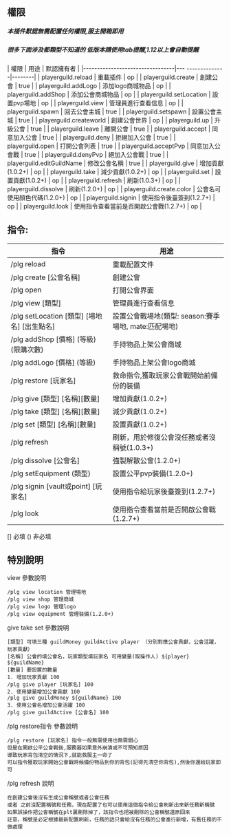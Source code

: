 ## 權限

##### 本插件默認無需配置任何權限,服主開箱即用

##### 很多下面涉及都類型不知道的 低版本請使用tab提醒,1.12以上會自動提醒

| 權限                              | 用途              | 默認擁有者  |
|---------------------------------|--- --------------|--------|
| playerguild.reload              | 重載插件            | op     |
| playerguild.create              | 創建公會            | true   |
| playerguild.addLogo             | 添加logo商城物品      | op     |
| playerguild.addShop             | 添加公會商城物品        | op     |
| playerguild.setLocation         | 設置pvp場地         | op     |
| playerguild.view                | 管理員進行查看信息       | op     |
| playerguild.spawn               | 回去公會主城          | true   |
| playerguild.setspawn            | 設置公會主城          | true   |
| playerguild.createworld         | 創建公會世界          | op     |
| playerguild.up                  | 升級公會            | true   |
| playerguild.leave               | 離開公會            | true   |
| playerguild.accept              | 同意加入公會          | true   |
| playerguild.deny                | 拒絕加入公會          | true   |
| playerguild.open                | 打開公會列表          | true   |
| playerguild.acceptPvp           | 同意加入公會戰         | true   |
| playerguild.denyPvp             | 絕加入公會戰          | true   |
| playerguild.editGuildName       | 修改公會名稱          | true   |
| playerguild.give                | 增加貢獻(1.0.2+)    | op     |
| playerguild.take                | 減少貢獻(1.0.2+)    | op     |
| playerguild.set                 | 設置貢獻(1.0.2+)    | op     |
| playerguild.refresh             | 刷新(1.0.3+)      | op     |
| playerguild.dissolve            | 刷新(1.2.0+)      | op     |
| playerguild.create.color        | 公會名可使用顏色代碼(1.2.0+) | op |
| playerguild.signin              | 使用指令後臺簽到(1.2.7+) | op |
| playerguild.look              | 使用指令查看當前是否開啟公會戰(1.2.7+) | op |

## 指令:

| 指令                                 | 用途                                  |
|------------------------------------|-------------------------------------|
| /plg reload                        | 重載配置文件                              |
| /plg create [公會名稱]                 | 創建公會                                |
| /plg open                          | 打開公會界面                              |
| /plg view  [類型]                    | 管理員進行查看信息                           |
| /plg setLocation [類型] [場地名] [出生點名] | 設置公會戰場地(類型: season:賽季場地, mate:匹配場地) |
| /plg addShop  [價格] (等級) (限購次數)     | 手持物品上架公會商城                          |
| /plg addLogo  [價格] (等級)            | 手持物品上架公會logo商城                      |
| /plg restore  [玩家名]                | 救命指令,獲取玩家公會戰開始前備份的裝備                |
| /plg give  [類型] [名稱][數量]           | 增加貢獻(1.0.2+)                        |
| /plg take  [類型] [名稱][數量]           | 減少貢獻(1.0.2+)                        |
| /plg set  [類型] [名稱][數量]            | 設置貢獻(1.0.2+)                        |
| /plg refresh                       | 刷新，用於修復公會沒任務或者沒稱號(1.0.3+)           |
| /plg dissolve  [公會名]               | 強製解散公會(1.2.0+)                      |
| /plg setEquipment (類型)             | 設置公平pvp裝備(1.2.0+)                   |
| /plg signin [vault或point] [玩家名]    | 使用指令給玩家後臺簽到(1.2.7+)                 |
| /plg look                          | 使用指令查看當前是否開啟公會戰(1.2.7+)             |
[] 必填 () 非必填

## 特別說明

view 參數說明
```
/plg view location 管理場地
/plg view shop 管理商城
/plg view logo 管理logo
/plg view equipment 管理裝備(1.2.0+)
```


give take set 參數說明
```
[類型] 可填三種 guildMoney guildActive player （分別對應公會貢獻，公會活躍，玩家貢獻）
[名稱] 公會的填公會名，玩家類型填玩家名 可用變量(取操作人) ${player} ${guildName}
[數量] 要設置的數量
1. 增加玩家貢獻 100
/plg give player [玩家名] 100
2. 使用變量增加公會貢獻 100
/plg give guildMoney ${guildName} 100
3. 使用公會名增加公會活躍 100
/plg give guildActive [公會名] 100
```

/plg restore指令 參數說明
```
/plg restore [玩家名] 指令一般無需使用也無需關心  
但是在開啟公平公會戰後,服務器如果意外崩潰或不可預知原因  
導致玩家背包清空的情況下,就能救服主一命了   
可以指令獲取玩家開始公會戰時候備份物品到你的背包(記得先清空你背包),然後你還給玩家即可
```

/plg refresh 說明
```
在創建公會後沒有生成公會稱號或者公會任務
或者 之前沒配置稱號和任務，現在配置了也可以使用這個指令給公會刷新出來新任務新稱號
如果誤操作把公會稱號在plt裏刪除掉了，該指令也把被刪除的公會稱號還原回來
註意，稱號是必定根據最新配置刷新，任務的話只會給沒有任務的公會進行新增，有舊任務的不做處理
```